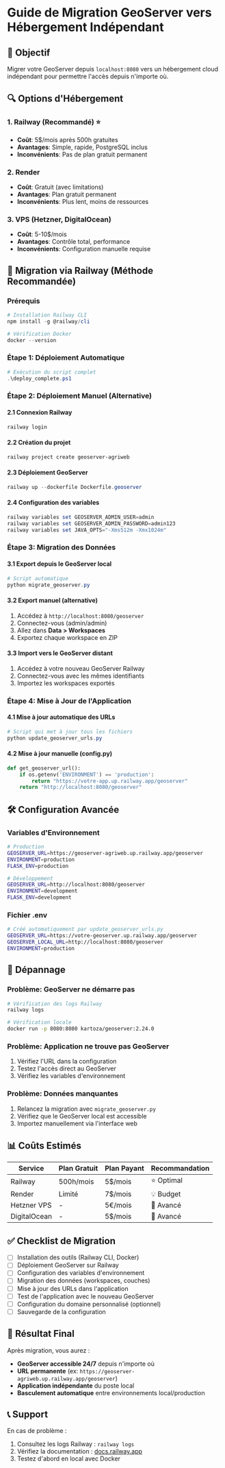 # Guide de Migration GeoServer vers Hébergement Indépendant

## 🎯 Objectif
Migrer votre GeoServer depuis `localhost:8080` vers un hébergement cloud indépendant pour permettre l'accès depuis n'importe où.

## 🔍 Options d'Hébergement

### 1. Railway (Recommandé) ⭐
- **Coût**: 5$/mois après 500h gratuites
- **Avantages**: Simple, rapide, PostgreSQL inclus
- **Inconvénients**: Pas de plan gratuit permanent

### 2. Render
- **Coût**: Gratuit (avec limitations)
- **Avantages**: Plan gratuit permanent
- **Inconvénients**: Plus lent, moins de ressources

### 3. VPS (Hetzner, DigitalOcean)
- **Coût**: 5-10$/mois
- **Avantages**: Contrôle total, performance
- **Inconvénients**: Configuration manuelle requise

## 🚀 Migration via Railway (Méthode Recommandée)

### Prérequis
```powershell
# Installation Railway CLI
npm install -g @railway/cli

# Vérification Docker
docker --version
```

### Étape 1: Déploiement Automatique
```powershell
# Exécution du script complet
.\deploy_complete.ps1
```

### Étape 2: Déploiement Manuel (Alternative)

#### 2.1 Connexion Railway
```powershell
railway login
```

#### 2.2 Création du projet
```powershell
railway project create geoserver-agriweb
```

#### 2.3 Déploiement GeoServer
```powershell
railway up --dockerfile Dockerfile.geoserver
```

#### 2.4 Configuration des variables
```powershell
railway variables set GEOSERVER_ADMIN_USER=admin
railway variables set GEOSERVER_ADMIN_PASSWORD=admin123
railway variables set JAVA_OPTS="-Xms512m -Xmx1024m"
```

### Étape 3: Migration des Données

#### 3.1 Export depuis le GeoServer local
```powershell
# Script automatique
python migrate_geoserver.py
```

#### 3.2 Export manuel (alternative)
1. Accédez à `http://localhost:8080/geoserver`
2. Connectez-vous (admin/admin)
3. Allez dans **Data > Workspaces**
4. Exportez chaque workspace en ZIP

#### 3.3 Import vers le GeoServer distant
1. Accédez à votre nouveau GeoServer Railway
2. Connectez-vous avec les mêmes identifiants
3. Importez les workspaces exportés

### Étape 4: Mise à Jour de l'Application

#### 4.1 Mise à jour automatique des URLs
```powershell
# Script qui met à jour tous les fichiers
python update_geoserver_urls.py
```

#### 4.2 Mise à jour manuelle (config.py)
```python
def get_geoserver_url():
    if os.getenv('ENVIRONMENT') == 'production':
        return "https://votre-app.up.railway.app/geoserver"
    return "http://localhost:8080/geoserver"
```

## 🛠️ Configuration Avancée

### Variables d'Environnement
```bash
# Production
GEOSERVER_URL=https://geoserver-agriweb.up.railway.app/geoserver
ENVIRONMENT=production
FLASK_ENV=production

# Développement  
GEOSERVER_URL=http://localhost:8080/geoserver
ENVIRONMENT=development
FLASK_ENV=development
```

### Fichier .env
```bash
# Créé automatiquement par update_geoserver_urls.py
GEOSERVER_URL=https://votre-geoserver.up.railway.app/geoserver
GEOSERVER_LOCAL_URL=http://localhost:8080/geoserver
ENVIRONMENT=production
```

## 🔧 Dépannage

### Problème: GeoServer ne démarre pas
```bash
# Vérification des logs Railway
railway logs

# Vérification locale
docker run -p 8080:8080 kartoza/geoserver:2.24.0
```

### Problème: Application ne trouve pas GeoServer
1. Vérifiez l'URL dans la configuration
2. Testez l'accès direct au GeoServer
3. Vérifiez les variables d'environnement

### Problème: Données manquantes
1. Relancez la migration avec `migrate_geoserver.py`
2. Vérifiez que le GeoServer local est accessible
3. Importez manuellement via l'interface web

## 📊 Coûts Estimés

| Service | Plan Gratuit | Plan Payant | Recommandation |
|---------|-------------|-------------|----------------|
| Railway | 500h/mois | 5$/mois | ⭐ Optimal |
| Render | Limité | 7$/mois | 💡 Budget |
| Hetzner VPS | - | 5€/mois | 🔧 Avancé |
| DigitalOcean | - | 5$/mois | 🔧 Avancé |

## ✅ Checklist de Migration

- [ ] Installation des outils (Railway CLI, Docker)
- [ ] Déploiement GeoServer sur Railway
- [ ] Configuration des variables d'environnement
- [ ] Migration des données (workspaces, couches)
- [ ] Mise à jour des URLs dans l'application
- [ ] Test de l'application avec le nouveau GeoServer
- [ ] Configuration du domaine personnalisé (optionnel)
- [ ] Sauvegarde de la configuration

## 🎉 Résultat Final

Après migration, vous aurez :
- **GeoServer accessible 24/7** depuis n'importe où
- **URL permanente** (ex: `https://geoserver-agriweb.up.railway.app/geoserver`)
- **Application indépendante** du poste local
- **Basculement automatique** entre environnements local/production

## 📞 Support

En cas de problème :
1. Consultez les logs Railway : `railway logs`
2. Vérifiez la documentation : [docs.railway.app](https://docs.railway.app)
3. Testez d'abord en local avec Docker
